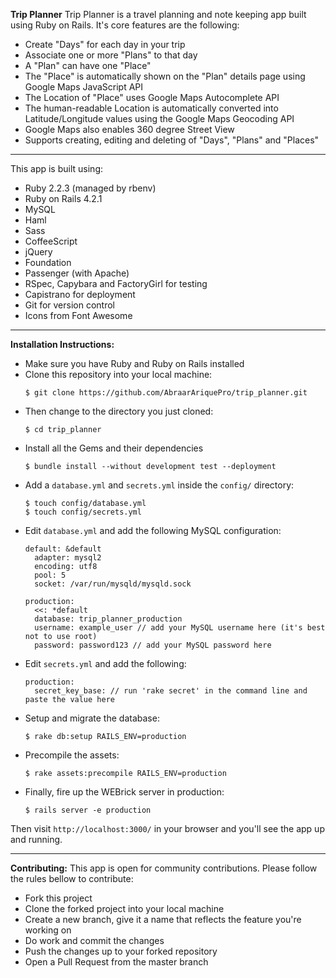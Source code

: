 **Trip Planner**
Trip Planner is a travel planning and note keeping app built using Ruby on Rails. It's core features are the following:

  - Create "Days" for each day in your trip
  - Associate one or more "Plans" to that day
  - A "Plan" can have one "Place"
  - The "Place" is automatically shown on the "Plan" details page using Google Maps JavaScript API
  - The Location of "Place" uses Google Maps Autocomplete API
  - The human-readable Location is automatically converted into Latitude/Longitude values using the Google Maps Geocoding API
  - Google Maps also enables 360 degree Street View
  - Supports creating, editing and deleting of "Days", "Plans" and "Places"

---

This app is built using:

  - Ruby 2.2.3 (managed by rbenv)
  - Ruby on Rails 4.2.1
  - MySQL
  - Haml
  - Sass
  - CoffeeScript
  - jQuery
  - Foundation
  - Passenger (with Apache)
  - RSpec, Capybara and FactoryGirl for testing
  - Capistrano for deployment
  - Git for version control
  - Icons from Font Awesome

---

**Installation Instructions:**

  - Make sure you have Ruby and Ruby on Rails installed
  - Clone this repository into your local machine:
    ```
    $ git clone https://github.com/AbraarAriquePro/trip_planner.git
    ```
  - Then change to the directory you just cloned:
    ```
    $ cd trip_planner
    ```
  - Install all the Gems and their dependencies
    ```
    $ bundle install --without development test --deployment
    ```
  - Add a `database.yml` and `secrets.yml` inside the `config/` directory:
    ```
    $ touch config/database.yml
    $ touch config/secrets.yml
    ```
  - Edit `database.yml` and add the following MySQL configuration:
    ```
    default: &default
      adapter: mysql2
      encoding: utf8
      pool: 5
      socket: /var/run/mysqld/mysqld.sock

    production:
      <<: *default
      database: trip_planner_production
      username: example_user // add your MySQL username here (it's best not to use root)
      password: password123 // add your MySQL password here
    ```
  - Edit `secrets.yml` and add the following:
    ```
    production:
      secret_key_base: // run 'rake secret' in the command line and paste the value here
    ```
  - Setup and migrate the database:
    ```
    $ rake db:setup RAILS_ENV=production
    ```
  - Precompile the assets:
    ```
    $ rake assets:precompile RAILS_ENV=production
    ```
  - Finally, fire up the WEBrick server in production:
    ```
    $ rails server -e production
    ```
Then visit `http://localhost:3000/` in your browser and you'll see the app up and running.

---

**Contributing:**
This app is open for community contributions. Please follow the rules bellow to contribute:

  - Fork this project
  - Clone the forked project into your local machine
  - Create a new branch, give it a name that reflects the feature you're working on
  - Do work and commit the changes
  - Push the changes up to your forked repository
  - Open a Pull Request from the master branch